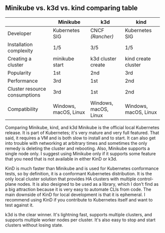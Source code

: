 ## Minikube vs. k3d vs. kind comparing table

|		| Minikube | k3d | kind
|--|--|--|--|
| Developer | Kubernetes SIG | CNCF _(Rancher)_ | Kubernetes SIG |
| Installation complexity | 1/5 | 3/5 | 1/5 |
| Creating a cluster | minikube start | k3d  cluster  create | kind create cluster |
| Popularity | 1st | 2nd | 3rd |
| Performance | 3rd | 1st | 2nd |
| Cluster resource consumptions | 3rd | 1st | 2nd |
| Compatibility | Windows, macOS, Linux | Windows, macOS, Linux | Windows, macOS, Linux |

Comparing Minikube, kind, and k3d
Minikube is the official local Kubernetes release. It is part of Kubernetes; it's very mature and very full featured. That said, it requires a VM and is both slow to install and to start. It can also get into trouble with networking at arbitrary times and sometimes the only remedy is deleting the cluster and rebooting. Also, Minikube supports a single node only. I suggest using Minikube only if it supports some feature that you need that is not available in either KinD or k3d.

KinD is much faster than Minikube and is used for Kubernetes conformance tests, so by definition, it is a conformant Kubernetes distribution. It is the only local cluster solution that provides HA clusters with multiple control-plane nodes. It is also designed to be used as a library, which I don't find as a big attraction because it is very easy to automate CLIs from code. The main downside of KinD for local development is that it is ephemeral. I recommend using KinD if you contribute to Kubernetes itself and want to test against it.

k3d is the clear winner. It's lightning fast, supports multiple clusters, and supports multiple worker nodes per cluster. It's also easy to stop and start clusters without losing state.
